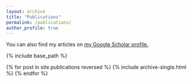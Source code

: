 ```yaml
---
layout: archive
title: "Publications"
permalink: /publications/
author_profile: true
---
```


<!--{% if author.googlescholar %} -->
  You can also find my articles on <u><a href="{{https://scholar.google.com/citations?user=3ubVhAMAAAAJ&hl=en}}">my Google Scholar profile</a>.</u>
<!--{% endif %}-->

{% include base_path %}

{% for post in site.publications reversed %}
  {% include archive-single.html %}
{% endfor %}
